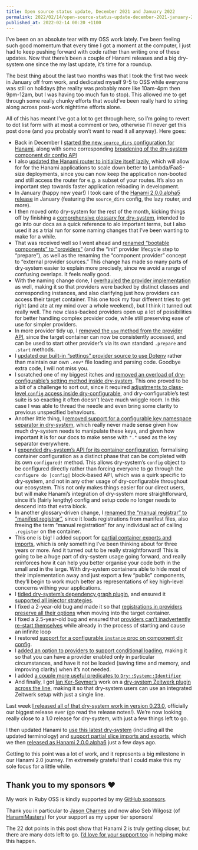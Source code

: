 ```yaml
---
title: Open source status update, December 2021 and January 2022
permalink: 2022/02/14/open-source-status-update-december-2021-january-2022
published_at: 2022-02-14 00:20 +1100
---
```


I’ve been on an absolute tear with my OSS work lately. I’ve been feeling such good momentum that every time I got a moment at the computer, I just had to keep pushing forward with code rather than writing one of these updates. Now that there’s been a couple of Hanami releases and a big dry-system one since the my last update, it’s time for a roundup.

The best thing about the last two months was that I took the first two week in January off from work, and dedicated myself 9-5 to OSS while everyone was still on holidays (the reality was probably more like 10am-4pm then 9pm-12am, but I was having too much fun to stop). This allowed me to get through some really chunky efforts that would’ve been really hard to string along across post-work nighttime efforts alone.

All of this has meant I’ve got a lot to get through here, so I’m going to revert to dot list form with at most a comment or two, otherwise I’ll never get this post done (and you probably won’t want to read it all anyway). Here goes:

- Back in December I [started the new `source_dirs` configuration for Hanami](https://github.com/hanami/hanami/pull/1133), along with some corresponding [broadening of the dry-system component dir config API](https://github.com/dry-rb/dry-system/pull/195)
- I also [updated the Hanami router to initialize itself lazily](https://github.com/hanami/hanami/pull/1135), which will allow for for the Hanami applications to scale down better to Lambda/FaaS-size deployments, since you can now keep the application non-booted and still access the router for e.g. a subset of your routes. It’s also an important step towards faster application reloading in development.
- In January (happy new year!) I took care of the [Hanami 2.0.0.alpha5 release](https://hanamirb.org/blog/2022/01/12/announcing-hanami-200alpha5/) in January (featuring the `source_dirs` config, the lazy router, and more).
- I then moved onto dry-system for the rest of the month, kicking things off by finishing a [comprehensive glossary for dry-system](https://github.com/dry-rb/dry-system/pull/198), intended to go into our docs as a quick reference to alo important terms, but I also used it as a trial run for some naming changes that I’ve been wanting to make for a while.
- That was received well so I went ahead and [renamed “bootable components” to “providers”](https://github.com/dry-rb/dry-system/pull/200) (and the “init” provider lifecycle step to “prepare”), as well as the renaming the “component provider” concept to “external provider sources.” This change has made so many parts of dry-system easier to explain more precisely, since we avoid a range of confusing overlaps. It feels really good.
- With the naming change done, I [overhauled the provider implementation](https://github.com/dry-rb/dry-system/pull/202) as well, making it so that providers were backed by distinct classes and corresponding instances, and also clarifying just how providers can access their target container. This one took my four different tries to get right (and ate at my mind over a whole weekend), but I think it turned out really well. The new class-backed providers open up a lot of possibilities for better handling complex provider code, while still preserving ease of use for simpler providers.
- In more provider tidy up, I [removed the `use` method from the provider API](https://github.com/dry-rb/dry-system/pull/211), since the target container can now be consistently accessed, and can be used to start other provider’s via its own standard `.prepare` and `.start` methods.
- I [updated our built-in “settings” provider source to use Dotenv](https://github.com/dry-rb/dry-system/pull/204) rather than maintain our own `.env*` file loading and parsing code. Goodbye extra code, I will not miss you.
- I scratched one of my biggest itches and [removed an overload of dry-configurable’s setting method inside dry-system](https://github.com/dry-rb/dry-system/pull/201). This one proved to be a bit of a challenge to sort out, since it required [adjustments to class-level `config` access inside dry-configurable](https://github.com/dry-rb/dry-configurable/pull/130), and dry-configurable’s test suite is so exacting it often doesn’t leave much wriggle room. In this case I was able to thread the needle and even bring some clarity to previous unspecified behaviours.
- Another little thing, I [removed support for a configurable key namespace separator in dry-system](https://github.com/dry-rb/dry-system/pull/206), which really never made sense given how much dry-system needs to manipulate these keys, and given how important it is for our docs to make sense with `"."` used as the key separator everywhere.
- I [expended dry-system’s API for its container configuration](https://github.com/dry-rb/dry-system/pull/207), formalising container configuration as a distinct phase that can be completed with its own `configured!` method. This allows dry-system’s `config` object to be configured directly rather than forcing everyone to go through the `configure do |config|` block-based API, which was a quirk specific to dry-system, and not in any other usage of dry-configurable throughout our ecosystem. This not only makes things easier for our direct users, but will make Hanami’s integration of dry-system more straightforward, since it’s (fairly lengthy) config and setup code no longer needs to descend into that extra block.
- In another glossary-driven change, I [renamed the “manual registrar” to “manifest registrar”](https://github.com/dry-rb/dry-system/pull/208), since it loads registrations from manifest files, also freeing the term “manual registration“ for any individual act of calling `.register` on the container.
- This one is big! I added support for [partial container exports and imports](https://github.com/dry-rb/dry-system/pull/209), which is only something I’ve been thinking about for three years or more. And it turned out to be really straightforward! This is going to be a huge part of dry-system usage going forward, and really reinforces how it can help you better organise your code both in the small and in the large. With dry-system containers able to hide most of their implementation away and just export a few “public” components, they’ll begin to work much better as representations of key high-level concerns withing your applications.
- I [tidied dry-system’s dependency graph plugin](https://github.com/dry-rb/dry-system/pull/210), and ensured it [supported all injector strategies](https://github.com/dry-rb/dry-system/pull/214).
- I fixed a 2-year-old bug and made it so that [registrations in providers preserve all their options](https://github.com/dry-rb/dry-system/pull/212) when moving into the target container.
- I fixed a 2.5-year-old bug and ensured that [providers can’t inadvertently re-start themselves](https://github.com/dry-rb/dry-system/pull/213) while already in the process of starting and cause an infinite loop
- I restored [support for a configurable `instance` proc on component dir config](https://github.com/dry-rb/dry-system/pull/215).
- I [added an option to providers to support conditional loading](https://github.com/dry-rb/dry-system/pull/218), making it so that you can have a provider enabled only in particular circumstances, and have it not be loaded (saving time and memory, and improving clarity) when it’s not needed.
- I added [a couple more useful predicates to `Dry::System::Identifier`](https://github.com/dry-rb/dry-system/pull/219)
- And finally, I got [Ian Ker-Seymer’s](https://github.com/ianks) work on a [dry-system Zeitwerk plugin across the line](https://github.com/dry-rb/dry-system/pull/197), making it so that dry-system users can use an integrated Zeitwerk setup with just a single line.

Last week [I released all of that dry-system work in version 0.23.0](https://github.com/dry-rb/dry-system/releases/tag/v0.23.0), officially our biggest release ever (go read the release notes!). We’re now looking really close to a 1.0 release for dry-system, with just a few things left to go.

I then updated Hanami to [use this latest dry-system](https://github.com/hanami/hanami/pull/1148) (including all the updated terminology) and [support partial slice imports and exports](https://github.com/hanami/hanami/pull/1149), which we then [released as Hanami 2.0.0.alpha6](https://hanamirb.org/blog/2022/02/10/announcing-hanami-200alpha6/) just a few days ago.

Getting to this point was a lot of work, and it represents a big milestone in our Hanami 2.0 journey. I’m extremely grateful that I could make this my sole focus for a little while.

## Thank you to my sponsors ❤️

My work in Ruby OSS is kindly supported by my [GitHub sponsors](https://github.com/sponsors/timriley).

Thank you in particular to [Jason Charnes](https://github.com/jasoncharnes) and now also Seb Wilgosz (of [HanamiMastery](https://hanamimastery.com)) for your support as my upper tier sponsors!

The 22 dot points in this post show that Hanami 2 is truly getting closer, but there are many dots left to go. [I’d love for your support too](https://github.com/sponsors/timriley) in helping make this happen.
